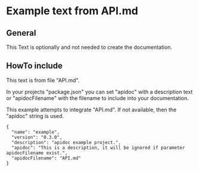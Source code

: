 # Example text from API.md

## General

This Text is optionally and not needed to create the documentation.


## HowTo include

This text is from file "API.md".

In your projects "package.json" you can set "apidoc" with a description text or "apidocFilename" with the filename to include into your documentation.

This example attempts to integrate "API.md". If not available, then the "apidoc" string is used.

    {
      "name": "example",
      "version": "0.3.0",
      "description": "apidoc example project.",
      "apidoc": "This is a description, it will be ignored if parameter apidocFilename exist.",
      "apidocFilename": "API.md"
    }
